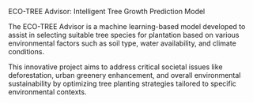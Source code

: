 ECO-TREE Advisor: Intelligent Tree Growth Prediction Model

The ECO-TREE Advisor is a machine learning-based model developed to assist in selecting suitable tree species for plantation based on various environmental factors such as soil type, water availability, and climate conditions.

This innovative project aims to address critical societal issues like deforestation, urban greenery enhancement, and overall environmental sustainability by optimizing tree planting strategies tailored to specific environmental contexts.
